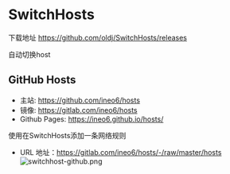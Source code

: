 # SwitchHosts
下载地址
https://github.com/oldj/SwitchHosts/releases

自动切换host

## GitHub Hosts
- 主站: https://github.com/ineo6/hosts
- 镜像: https://gitlab.com/ineo6/hosts
- Github Pages: https://ineo6.github.io/hosts/


使用在SwitchHosts添加一条网络规则
- URL 地址：https://gitlab.com/ineo6/hosts/-/raw/master/hosts
![switchhost-github.png](https://i.loli.net/2021/03/28/XnHW5xCEzel36fA.png)

